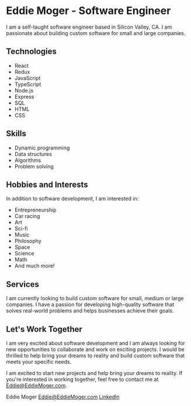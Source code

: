 # Eddie Moger - Software Engineer
I am a self-taught software engineer based in Silicon Valley, CA. I am passionate about building custom software for small and large companies.

## Technologies
- React
- Redux
- JavaScript
- TypeScript
- Node.js
- Express
- SQL
- HTML
- CSS

## Skills
- Dynamic programming
- Data structures
- Algorithms
- Problem solving

## Hobbies and Interests
In addition to software development, I am interested in:

- Entrepreneurship
- Car racing
- Art
- Sci-fi
- Music
- Philosophy
- Space
- Science
- Math
- And much more!

## Services
I am currently looking to build custom software for small, medium or large companies. I have a passion for developing high-quality software that solves real-world problems and helps businesses achieve their goals.

## Let's Work Together
I am very excited about software development and I am always looking for new opportunities to collaborate and work on exciting projects. I would be thrilled to help bring your dreams to reality and build custom software that meets your specific needs.

I am excited to start new projects and help bring your dreams to reality. If you're interested in working together, feel free to contact me at [Eddie@EddieMoger.com](Eddie@EddieMoger.com).

Eddie Moger
[Eddie@EddieMoger.com](Eddie@EddieMoger.com)
[LinkedIn](https://www.linkedin.com/in/eddie-moger/)

